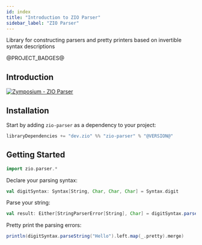 ```yaml
---
id: index
title: "Introduction to ZIO Parser"
sidebar_label: "ZIO Parser"
---
```


Library for constructing parsers and pretty printers based on invertible syntax descriptions

@PROJECT_BADGES@

## Introduction

[![Zymposium - ZIO Parser](https://i.ytimg.com/vi/DEPpL9LBiyA/maxresdefault.jpg)](https://www.youtube.com/watch?v=DEPpL9LBiyA)

## Installation

Start by adding `zio-parser` as a dependency to your project:
  
```scala
libraryDependencies += "dev.zio" %% "zio-parser" % "@VERSION@"
```

## Getting Started

```scala mdoc
import zio.parser.*
```

Declare your parsing syntax:

```scala mdoc:silent
val digitSyntax: Syntax[String, Char, Char, Char] = Syntax.digit
```

Parse your string:

```scala mdoc
val result: Either[StringParserError[String], Char] = digitSyntax.parseString("1")
```

Pretty print the parsing errors:

```scala mdoc
println(digitSyntax.parseString("Hello").left.map(_.pretty).merge)
```

[//]: # (TODO: Add example section)
[//]: # (## Example)
